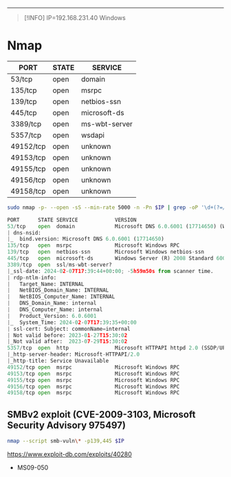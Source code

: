 _____

>[!INFO]
> IP=192.168.231.40
> Windows

# Nmap
| PORT     | STATE | SERVICE        |
|----------|-------|----------------|
| 53/tcp   | open  | domain         |
| 135/tcp  | open  | msrpc          |
| 139/tcp  | open  | netbios-ssn    |
| 445/tcp  | open  | microsoft-ds   |
| 3389/tcp | open  | ms-wbt-server  |
| 5357/tcp | open  | wsdapi         |
| 49152/tcp| open  | unknown        |
| 49153/tcp| open  | unknown        |
| 49155/tcp| open  | unknown        |
| 49156/tcp| open  | unknown        |
| 49158/tcp| open  | unknown        |

```bash
sudo nmap -p- --open -sS --min-rate 5000 -n -Pn $IP | grep -oP '\d+(?=/tcp)' | paste -sd ',' -
```

```python
PORT      STATE SERVICE            VERSION
53/tcp    open  domain             Microsoft DNS 6.0.6001 (17714650) (Windows Server 2008 SP1)
| dns-nsid:
|_  bind.version: Microsoft DNS 6.0.6001 (17714650)
135/tcp   open  msrpc              Microsoft Windows RPC
139/tcp   open  netbios-ssn        Microsoft Windows netbios-ssn
445/tcp   open  microsoft-ds       Windows Server (R) 2008 Standard 6001 Service Pack 1 microsoft-ds (workgroup: WORKGROUP)
3389/tcp  open  ssl/ms-wbt-server?
|_ssl-date: 2024-02-07T17:39:44+00:00; -5h59m50s from scanner time.
| rdp-ntlm-info:
|   Target_Name: INTERNAL
|   NetBIOS_Domain_Name: INTERNAL
|   NetBIOS_Computer_Name: INTERNAL
|   DNS_Domain_Name: internal
|   DNS_Computer_Name: internal
|   Product_Version: 6.0.6001
|_  System_Time: 2024-02-07T17:39:35+00:00
| ssl-cert: Subject: commonName=internal
| Not valid before: 2023-01-27T15:30:02
|_Not valid after:  2023-07-29T15:30:02
5357/tcp  open  http               Microsoft HTTPAPI httpd 2.0 (SSDP/UPnP)
|_http-server-header: Microsoft-HTTPAPI/2.0
|_http-title: Service Unavailable
49152/tcp open  msrpc              Microsoft Windows RPC
49153/tcp open  msrpc              Microsoft Windows RPC
49155/tcp open  msrpc              Microsoft Windows RPC
49156/tcp open  msrpc              Microsoft Windows RPC
49158/tcp open  msrpc              Microsoft Windows RPC
```

## SMBv2 exploit (CVE-2009-3103, Microsoft Security Advisory 975497)

```bash
nmap --script smb-vuln\* -p139,445 $IP
```

https://www.exploit-db.com/exploits/40280

- MS09-050





